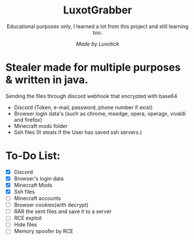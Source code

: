 <h1 align="center"> LuxotGrabber </h1>

<p align="center"> Educational purposes only, I learned a lot from this project and still learning too. </p>

<p align="center"> <i> Made by Luxotick </i> </p>

# Stealer made for multiple purposes & written in java.
Sending the files through discord webhook that encrypted with base64

- Discord (Token, e-mail, password, phone number if exist)
- Browser login data's (such as chrome, msedge, opera, operagx, vivaldi and firefox)
- Minecraft mods folder
- Ssh files (It steals if the User has saved ssh servers.)

# To-Do List:
- [x] Discord
- [x] Browser's login data
- [x] Minecraft Mods
- [x] Ssh files
- [ ] Minecraft accounts
- [ ] Browser cookies(with decrypt)
- [ ] RAR the sent files and save it to a server
- [ ] RCE exploit
- [ ] Hide files
- [ ] Memory spoofer by RCE
